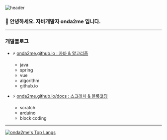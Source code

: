 ![header](https://capsule-render.vercel.app/api?type=Waving&color=0:e6e6ff,100:00001a&height=180&section=header&text=Hello!%20Onda2Me&fontSize=40&fontAlignY=35)


### 💬 안녕하세요. 자바개발자 onda2me 입니다.

<hr>     

### 개발블로그      

- ⚡ [onda2me.github.io : 자바 & 알고리즘](https://onda2me.github.io/)  
  - java
  - spring
  - vue
  - algorithm
  - github.io

- ⚡ [onda2me.github.io/docs : 스크래치 & 블록코딩](https://onda2me.github.io/docs/)  
  - scratch 
  - arduino
  - block coding

<hr>

[![onda2me's Top Langs](https://github-readme-stats.vercel.app/api/top-langs/?username=onda2me&layout=compact&exclude_repo=onda2me.github.io)](https://github.com/anuraghazra/github-readme-stats)

<!--
[![onda2me's github stats](https://github-readme-stats.vercel.app/api?username=onda2me)](https://github.com/onda2me/github-readme-stats)

**onda2me/onda2me** is a ✨ _special_ ✨ repository because its `README.md` (this file) appears on your GitHub profile.

Here are some ideas to get you started:

- 🔭 I’m currently working on ...
- 🌱 I’m currently learning ...
- 👯 I’m looking to collaborate on ...
- 🤔 I’m looking for help with ...
- 💬 Ask me about ...
- 📫 How to reach me: ...
- 😄 Pronouns: ...
- ⚡ Fun fact: ...
-->
